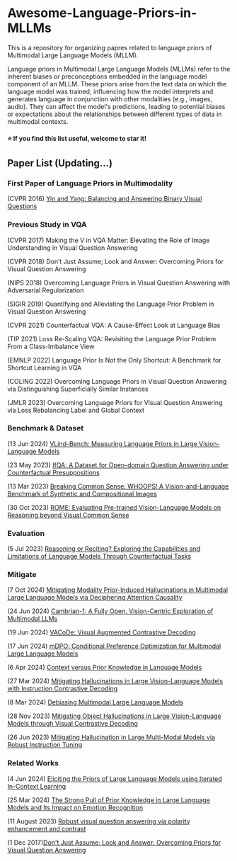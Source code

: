 # Awesome-Language-Priors-in-MLLMs

This is a repository for organizing papres related to language priors of Multimodal Large Language Models (MLLM).

Language priors in Multimodal Large Language Models (MLLMs) refer to the inherent biases or preconceptions embedded in the language model component of an MLLM. These priors arise from the text data on which the language model was trained, influencing how the model interprets and generates language in conjunction with other modalities (e.g., images, audio). They can affect the model's predictions, leading to potential biases or expectations about the relationships between different types of data in multimodal contexts.

#### :star: If you find this list useful, welcome to star it!

## Paper List (Updating...)

### First Paper of Language Priors in Multimodality

(CVPR 2016) [Yin and Yang: Balancing and Answering Binary Visual Questions](https://arxiv.org/abs/1511.05099)

### Previous Study in VQA

(CVPR 2017) Making the V in VQA Matter: Elevating the Role of Image Understanding in Visual Question Answering

(CVPR 2018) Don’t Just Assume; Look and Answer: Overcoming Priors for Visual Question Answering

(NIPS 2018) Overcoming Language Priors in Visual Question Answering with Adversarial Regularization

(SIGIR 2019) Quantifying and Alleviating the Language Prior Problem in Visual Question Answering

(CVPR 2021) Counterfactual VQA: A Cause-Effect Look at Language Bias

(TIP 2021) Loss Re-Scaling VQA: Revisiting the Language Prior Problem From a Class-Imbalance View

(EMNLP 2022) Language Prior Is Not the Only Shortcut: A Benchmark for Shortcut Learning in VQA

(COLING 2022) Overcoming Language Priors in Visual Question Answering via Distinguishing Superficially Similar Instances

(JMLR 2023) Overcoming Language Priors for Visual Question Answering via Loss Rebalancing Label and Global Context

### Benchmark & Dataset

(13 Jun 2024) [VLind-Bench: Measuring Language Priors in Large Vision-Language Models](https://arxiv.org/abs/2406.08702)

(23 May 2023) [IfQA: A Dataset for Open-domain Question Answering under Counterfactual Presuppositions](https://arxiv.org/abs/2305.14010)

(13 Mar 2023) [Breaking Common Sense: WHOOPS! A Vision-and-Language Benchmark of Synthetic and Compositional Images](https://arxiv.org/abs/2303.07274)

(30 Oct 2023) [ROME: Evaluating Pre-trained Vision-Language Models on Reasoning beyond Visual Common Sense](https://arxiv.org/abs/2310.19301)

### Evaluation

(5 Jul 2023) [Reasoning or Reciting? Exploring the Capabilities and Limitations of Language Models Through Counterfactual Tasks](https://arxiv.org/abs/2307.02477)

### Mitigate

(7 Oct 2024) [Mitigating Modality Prior-Induced Hallucinations in Multimodal Large Language Models via Deciphering Attention Causality](https://arxiv.org/abs/2410.04780)

(24 Jun 2024) [Cambrian-1: A Fully Open, Vision-Centric Exploration of Multimodal LLMs](https://arxiv.org/abs/2406.16860)

(19 Jun 2024) [VACoDe: Visual Augmented Contrastive Decoding](https://openreview.net/forum?id=Li4mQaI1H4)

(17 Jun 2024) [mDPO: Conditional Preference Optimization for Multimodal Large Language Models](https://arxiv.org/abs/2406.11839)

(6 Apr 2024) [Context versus Prior Knowledge in Language Models](https://arxiv.org/abs/2404.04633)

(27 Mar 2024) [Mitigating Hallucinations in Large Vision-Language Models with Instruction Contrastive Decoding](https://arxiv.org/abs/2403.18715)

(8 Mar 2024) [Debiasing Multimodal Large Language Models](https://arxiv.org/abs/2403.05262)

(28 Nov 2023) [Mitigating Object Hallucinations in Large Vision-Language Models through Visual Contrastive Decoding](https://arxiv.org/abs/2311.16922)

(26 Jun 2023) [Mitigating Hallucination in Large Multi-Modal Models via Robust Instruction Tuning](https://arxiv.org/abs/2306.14565)

### Related Works

(4 Jun 2024) [Eliciting the Priors of Large Language Models using Iterated In-Context Learning](https://arxiv.org/abs/2406.01860)

(25 Mar 2024) [The Strong Pull of Prior Knowledge in Large Language Models and Its Impact on Emotion Recognition](https://arxiv.org/abs/2403.17125)

(11 August 2023) [Robust visual question answering via polarity enhancement and contrast](https://www.sciencedirect.com/science/article/pii/S0893608024004842)

(1 Dec 2017)[Don't Just Assume; Look and Answer: Overcoming Priors for Visual Question Answering](https://arxiv.org/abs/1712.00377)
